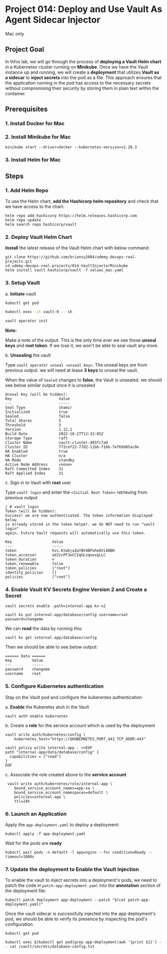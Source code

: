 # Project 014: Deploy and Use Vault As Agent Sidecar Injector

Mac only

## Project Goal

In thhis lab, we will go through the process of **deploying a Vault Helm chart** in a Kubernetes cluster running on **Minikube**. Once we have the Vault instance up and running, we will create a **deployment** that utilizes **Vault as a sidecar** to **inject secrets** into the pod as a file. This approach ensures that the application running in the pod has access to the necessary secrets without compromising their security by storing them in plain text within the container.

## Prerequisites

### 1. Install Docker for Mac

### 2. Install Minikube for Mac

```dos
minikube start --driver=docker --kubernetes-version=v1.26.3
```

### 3. Install Helm for Mac

## Steps

### 1. Add Helm Repo

To use the Helm chart, **add the Hashicorp helm repository** and check that we have access to the chart:

```dos
helm repo add hashicorp https://helm.releases.hashicorp.com
helm repo update
helm search repo hashicorp/vault
```

<!--
```bash

```
-->

### 2. Deploy Vault Helm Chart

**Install** the latest release of the Vault Helm chart with below command:

```dos
git clone https://github.com/briansu2004/udemy-devops-real-projects.git
cd udemy-devops-real-projects/014-VaultInjectorMinikube
helm install vault hashicorp/vault -f values_mac.yaml
```

<!--
```bash

```
-->

### 3. Setup Vault

a. **Initiate** vault

```bash
kubectl get pod

kubectl exec -it vault-0 -- sh

vault operator init
```

<!--
```bash
/ $ vault operator init
Unseal Key 1: FQwAnZCUIN80zM03SfndDEIxVm8/owBOgjIx9oS0fPL5
Unseal Key 2: 5diVo848wP0I43IVoFbAIuuO909Oej7wVfasTcs2NkRk
Unseal Key 3: jY3PSPd12pvpfxflj8YHBNVRjK8q+jDzzeP5G184G8wd
Unseal Key 4: zc4VY9seZw/0sg0AnnuJc4oUd9H/bST2NEFTxW1biUCZ
Unseal Key 5: Zzeclhs9hLd2uDpYYYtrSbYdSSqhkEmw8JJ5eMMER0Nt

Initial Root Token: hvs.2qvdZJViuTnS44a1Jcj8oaBq

Vault initialized with 5 key shares and a key threshold of 3. Please securely
distribute the key shares printed above. When the Vault is re-sealed,
restarted, or stopped, we must supply at least 3 of these keys to unseal it
before it can start servicing requests.

Vault does not store the generated root key. Without at least 3 keys to
reconstruct the root key, Vault will remain permanently sealed!

It is possible to generate new unseal keys, provided we have a quorum of
existing unseal keys shares. See "vault operator rekey" for more information.
```
--->

**Note:**

Make a note of the output. This is the only time ever we see those **unseal keys** and **root token**. If we lose it, we won't be able to seal vault any more.

b. **Unsealing** the vault

Type `vault operator unseal <unseal key>`. The unseal keys are from previous output. we will need at lease **3 keys** to unseal the vault.

When the value of  `Sealed` changes to **false**, the Vault is unsealed. we should see below similar output once it is unsealed

```dos
Unseal Key (will be hidden): 
Key                     Value
---                     -----
Seal Type               shamir
Initialized             true
Sealed                  false
Total Shares            5
Threshold               3
Version                 1.12.1
Build Date              2022-10-27T12:32:05Z
Storage Type            raft
Cluster Name            vault-cluster-403fc7a0
Cluster ID              772cef22-77d2-11bb-f16b-7ef69d85ac0e
HA Enabled              true
HA Cluster              n/a
HA Mode                 standby
Active Node Address     <none>
Raft Committed Index    31
Raft Applied Index      31
```

c. Sign in to Vault with **root** user

Type `vault login` and enter the `<Initial Root Token>` retrieving from previous output

```dos
/ # vault login
Token (will be hidden): 
Success! we are now authenticated. The token information displayed below
is already stored in the token helper. we do NOT need to run "vault login"
again. Future Vault requests will automatically use this token.

Key                  Value
---                  -----
token                hvs.KtwbjaZwYBV4BPohe6Vi48BH
token_accessor       aVZzcPF3oCCIqGLzqoxvgLLC
token_duration       ∞
token_renewable      false
token_policies       ["root"]
identity_policies    []
policies             ["root"]
```

### 4. Enable Vault KV Secrets Engine Version 2 and Create a Secret

<!--
> Refer to <https://developer.hashicorp.com/vault/docs/secrets/kv/kv-v2>
-->

```dos
vault secrets enable -path=internal-app kv-v2

vault kv put internal-app/database/config username=root password=changeme
```

<!--
```bash
/ $ vault secrets enable -path=internal-app kv-v2
Success! Enabled the kv-v2 secrets engine at: internal-app/
/ $ 
/ $ vault kv put internal-app/database/config username=root password=changeme
========== Secret Path ==========
internal-app/data/database/config

======= Metadata =======
Key                Value
---                -----
created_time       2023-04-09T21:02:11.54113053Z
custom_metadata    <nil>
deletion_time      n/a
destroyed          false
version            1
```
-->

We can **read** the data by running this:

```dos
vault kv get internal-app/database/config
```

Then we should be able to see below output:

```dos
====== Data ======
Key         Value
---         -----
password    changeme
username    root
```

<!--
```bash
/ $ vault kv get internal-app/database/config
========== Secret Path ==========
internal-app/data/database/config

======= Metadata =======
Key                Value
---                -----
created_time       2023-04-09T21:02:11.54113053Z
custom_metadata    <nil>
deletion_time      n/a
destroyed          false
version            1

====== Data ======
Key         Value
---         -----
password    changeme
username    root
```
-->

### 5. Configure Kubernetes authentication

Stay on the Vault pod and configure the kuberentes authentication

a. **Enable** the Kuberetes atuh in the Vault

```dos
vault auth enable kubernetes
```

<!--
```bash
/ $ vault auth enable kubernetes
Success! Enabled kubernetes auth method at: kubernetes/
```
-->

b. Create a **role** for the service account which is used by the deployment

```dos
vault write auth/kubernetes/config \
    kubernetes_host="https://$KUBERNETES_PORT_443_TCP_ADDR:443"

vault policy write internal-app - <<EOF
path "internal-app/data/database/config" {
  capabilities = ["read"]
}
EOF
```

<!--
```bash
/ $ echo $KUBERNETES_PORT_443_TCP_ADDR
10.96.0.1
/ $ 
/ $ vault write auth/kubernetes/config \
>     kubernetes_host="https://$KUBERNETES_PORT_443_TCP_ADDR:443"
Success! Data written to: auth/kubernetes/config
/ $ 
/ $ vault policy write internal-app - <<EOF
> path "internal-app/data/database/config" {
>   capabilities = ["read"]
> }
> EOF
Success! Uploaded policy: internal-app
```
-->

<!--
> Note: Since version 2 kv has prefixed `data/`, your secret path will be `internal-app/data/database/config`, instead of `internal-app/database/config`
-->

c. Associate the role created above to the **service account**

```dos
 vault write auth/kubernetes/role/internal-app \
    bound_service_account_names=app-sa \
    bound_service_account_namespaces=default \
    policies=internal-app \
    ttl=24h
```

<!--
```bash
/ $  vault write auth/kubernetes/role/internal-app \
>     bound_service_account_names=app-sa \
>     bound_service_account_namespaces=default \
>     policies=internal-app \
>     ttl=24h
Success! Data written to: auth/kubernetes/role/internal-app
```
-->

### 6. Launch an Application

Apply the `app-deployment.yaml` to deploy a deployment:

```dos
kubectl apply -f app-deployment.yaml
```

<!--
```bash
devops@Brians-MacBook-Pro 014-VaultInjectorMinikube % kubectl apply -f app-deployment.yaml
deployment.apps/app-deployment created
serviceaccount/app-sa created
```
-->

Wait for the pods are **ready**

```dos
kubectl wait pods -n default -l app=nginx --for condition=Ready --timeout=1000s
```

<!--
```bash
devops@Brians-MacBook-Pro 014-VaultInjectorMinikube % kubectl wait pods -n default -l app=nginx --for condition=Ready --timeout=1000s
pod/app-deployment-d5f84c98d-9w5hz condition met
pod/app-deployment-d5f84c98d-gjtwf condition met
pod/app-deployment-d5f84c98d-kvw62 condition met
```
-->

### 7. Update the deployment to Enable the Vault Injection

To enable the vault to inject secrets into a deployment's pods, we need to patch the code in `patch-app-deployment.yaml` into the **annotation** section of the deployment file:

```dos
kubectl patch deployment app-deployment --patch "$(cat patch-app-deployment.yaml)"
```

<!--
```bash
devops@Brians-MacBook-Pro 014-VaultInjectorMinikube % kubectl patch deployment app-deployment --patch "$(cat patch-app-deployment.yaml)"
deployment.apps/app-deployment patched
```
-->

Once the vault sidecar is successfully injected into the app deployment's pod, we should be able to verify its presence by inspecting the pod's configuration.

```dos
kubectl get pod

kubectl exec $(kubectl get pod|grep app-deployment|awk '{print $1}') -- cat /vault/secrets/database-config.txt
```

<!--
```bash
kubectl exec $(kubectl get pod|grep app-deployment|awk '{print $1}') -- cat /vault/secrets/database-config.txt
Defaulted container "nginx" out of: nginx, vault-agent, vault-agent-init (init)

        export password=changeme

        export username=root
    %
```>

![Result](images/result.png)
